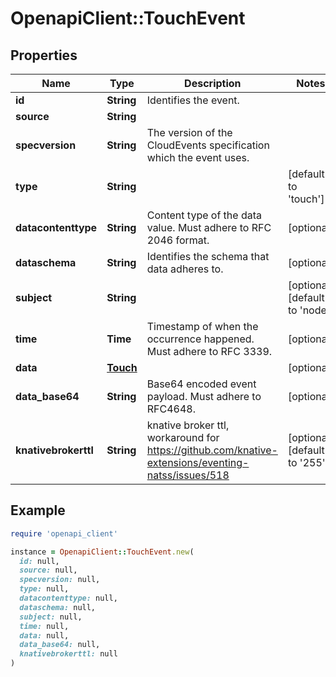 # OpenapiClient::TouchEvent

## Properties

| Name | Type | Description | Notes |
| ---- | ---- | ----------- | ----- |
| **id** | **String** | Identifies the event. |  |
| **source** | **String** |  |  |
| **specversion** | **String** | The version of the CloudEvents specification which the event uses. |  |
| **type** | **String** |  | [default to &#39;touch&#39;] |
| **datacontenttype** | **String** | Content type of the data value. Must adhere to RFC 2046 format. | [optional] |
| **dataschema** | **String** | Identifies the schema that data adheres to. | [optional] |
| **subject** | **String** |  | [optional][default to &#39;node&#39;] |
| **time** | **Time** | Timestamp of when the occurrence happened. Must adhere to RFC 3339. | [optional] |
| **data** | [**Touch**](Touch.md) |  | [optional] |
| **data_base64** | **String** | Base64 encoded event payload. Must adhere to RFC4648. | [optional] |
| **knativebrokerttl** | **String** | knative broker ttl, workaround for https://github.com/knative-extensions/eventing-natss/issues/518 | [optional][default to &#39;255&#39;] |

## Example

```ruby
require 'openapi_client'

instance = OpenapiClient::TouchEvent.new(
  id: null,
  source: null,
  specversion: null,
  type: null,
  datacontenttype: null,
  dataschema: null,
  subject: null,
  time: null,
  data: null,
  data_base64: null,
  knativebrokerttl: null
)
```

